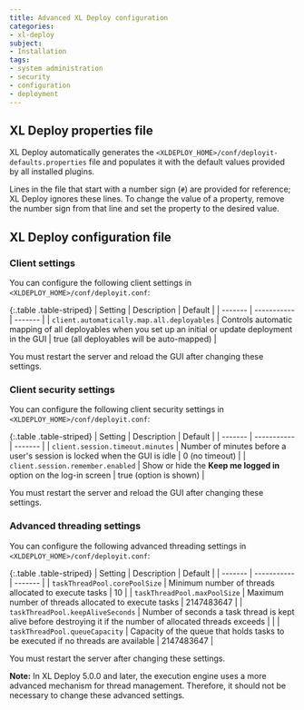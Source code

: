 ```yaml
---
title: Advanced XL Deploy configuration
categories:
- xl-deploy
subject:
- Installation
tags:
- system administration
- security
- configuration
- deployment
---
```


## XL Deploy properties file

XL Deploy automatically generates the `<XLDEPLOY_HOME>/conf/deployit-defaults.properties` file and populates it with the default values provided by all installed plugins.

Lines in the file that start with a number sign (`#`) are provided for reference; XL Deploy ignores these lines. To change the value of a property, remove the number sign from that line and set the property to the desired value.

## XL Deploy configuration file

### Client settings

You can configure the following client settings in `<XLDEPLOY_HOME>/conf/deployit.conf`:

{:.table .table-striped}
| Setting | Description | Default |
| ------- | ----------- | ------- |
| `client.automatically.map.all.deployables` | Controls automatic mapping of all deployables when you set up an initial or update deployment in the GUI | true (all deployables will be auto-mapped) |

You must restart the server and reload the GUI after changing these settings.

### Client security settings

You can configure the following client security settings in `<XLDEPLOY_HOME>/conf/deployit.conf`:

{:.table .table-striped}
| Setting | Description | Default |
| ------- | ----------- | ------- |
| `client.session.timeout.minutes` | Number of minutes before a user's session is locked when the GUI is idle | 0 (no timeout) |
| `client.session.remember.enabled` | Show or hide the **Keep me logged in** option on the log-in screen | true (option is shown) |

You must restart the server and reload the GUI after changing these settings.

### Advanced threading settings

You can configure the following advanced threading  settings in `<XLDEPLOY_HOME>/conf/deployit.conf`:

{:.table .table-striped}
| Setting | Description | Default |
| ------- | ----------- | ------- |
| `taskThreadPool.corePoolSize` | Minimum number of threads allocated to execute tasks | 10 |
| `taskThreadPool.maxPoolSize` | Maximum number of threads allocated to execute tasks | 2147483647 |
| `taskThreadPool.keepAliveSeconds` | Number of seconds a task thread is kept alive before destroying it if the number of allocated threads exceeds | |
| `taskThreadPool.queueCapacity` | Capacity of the queue that holds tasks to be executed if no threads are available | 2147483647 |

You must restart the server after changing these settings.

**Note:** In XL Deploy 5.0.0 and later, the execution engine uses a more advanced mechanism for thread management. Therefore, it should not be necessary to change these advanced settings.
